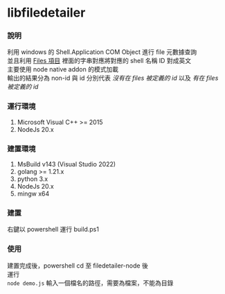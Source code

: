 # libfiledetailer

### 說明

利用 windows 的 Shell.Application COM Object 進行 file 元數據查詢  
並且利用 [Files 項目](https://github.com/files-community/Files) 裡面的字串對應將對應的 shell 名稱 ID 對成英文  
主要使用 node native addon 的模式加載  
輸出的結果分為 non-id 與 id 分別代表 _沒有在 files 被定義的 id_ 以及 _有在 files 被定義的 id_

### 運行環境

1. Microsoft Visual C++ >= 2015
2. NodeJs 20.x

### 建置環境

1. MsBuild v143 (Visual Studio 2022)
2. golang >= 1.21.x
3. python 3.x
4. NodeJs 20.x
5. mingw x64

### 建置

右鍵以 powershell 運行 build.ps1

### 使用

建置完成後，powershell cd 至 filedetailer-node 後  
運行  
`node demo.js`
輸入一個檔名的路徑，需要為檔案，不能為目錄
